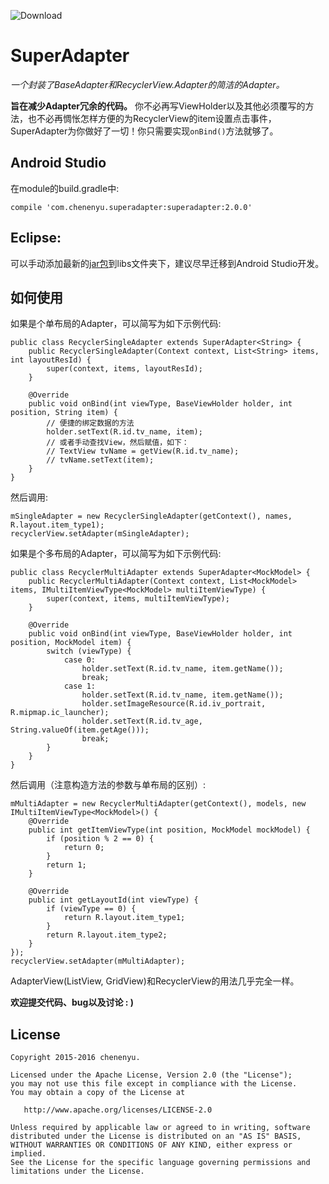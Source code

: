 ![Download](https://api.bintray.com/packages/chenenyu/maven/SuperAdapter/images/download.svg)
# SuperAdapter
*一个封装了BaseAdapter和RecyclerView.Adapter的简洁的Adapter。*

**旨在减少Adapter冗余的代码。** 你不必再写ViewHolder以及其他必须覆写的方法，也不必再惆怅怎样方便的为RecyclerView的item设置点击事件，SuperAdapter为你做好了一切！你只需要实现`onBind()`方法就够了。  

## Android Studio

在module的build.gradle中:

`compile 'com.chenenyu.superadapter:superadapter:2.0.0'`
## Eclipse:
可以手动添加最新的[jar包](https://github.com/chenenyu/SuperAdapter/releases)到libs文件夹下，建议尽早迁移到Android Studio开发。
## 如何使用

如果是个单布局的Adapter，可以简写为如下示例代码:  

```
public class RecyclerSingleAdapter extends SuperAdapter<String> {
    public RecyclerSingleAdapter(Context context, List<String> items, int layoutResId) {
        super(context, items, layoutResId);
    }

    @Override
    public void onBind(int viewType, BaseViewHolder holder, int position, String item) {
    	// 便捷的绑定数据的方法
        holder.setText(R.id.tv_name, item);
        // 或者手动查找View，然后赋值，如下：
        // TextView tvName = getView(R.id.tv_name);
        // tvName.setText(item);
    }
}
```  

然后调用:  

```
mSingleAdapter = new RecyclerSingleAdapter(getContext(), names, R.layout.item_type1);  
recyclerView.setAdapter(mSingleAdapter);
```  
如果是个多布局的Adapter，可以简写为如下示例代码:  

```
public class RecyclerMultiAdapter extends SuperAdapter<MockModel> {
    public RecyclerMultiAdapter(Context context, List<MockModel> items, IMultiItemViewType<MockModel> multiItemViewType) {
        super(context, items, multiItemViewType);
    }

    @Override
    public void onBind(int viewType, BaseViewHolder holder, int position, MockModel item) {
        switch (viewType) {
            case 0:
                holder.setText(R.id.tv_name, item.getName());
                break;
            case 1:
                holder.setText(R.id.tv_name, item.getName());
                holder.setImageResource(R.id.iv_portrait, R.mipmap.ic_launcher);
                holder.setText(R.id.tv_age, String.valueOf(item.getAge()));
                break;
        }
    }
}
```  

然后调用（注意构造方法的参数与单布局的区别）:  

```
mMultiAdapter = new RecyclerMultiAdapter(getContext(), models, new IMultiItemViewType<MockModel>() {
	@Override
	public int getItemViewType(int position, MockModel mockModel) {
    	if (position % 2 == 0) {
        	return 0;
        }
        return 1;
	}

	@Override
	public int getLayoutId(int viewType) {
    	if (viewType == 0) {
        	return R.layout.item_type1;
    	}
   		return R.layout.item_type2;
    }
});
recyclerView.setAdapter(mMultiAdapter);
```  
AdapterView(ListView, GridView)和RecyclerView的用法几乎完全一样。
  

**欢迎提交代码、bug以及讨论  : )**

## License

```
Copyright 2015-2016 chenenyu.

Licensed under the Apache License, Version 2.0 (the "License");
you may not use this file except in compliance with the License.
You may obtain a copy of the License at

   http://www.apache.org/licenses/LICENSE-2.0

Unless required by applicable law or agreed to in writing, software
distributed under the License is distributed on an "AS IS" BASIS,
WITHOUT WARRANTIES OR CONDITIONS OF ANY KIND, either express or implied.
See the License for the specific language governing permissions and
limitations under the License.
```


